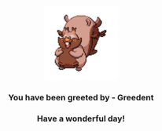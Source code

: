 <p align="center">
    <img src="https://raw.githubusercontent.com/PokeAPI/sprites/master/sprites/pokemon/820.png" width="150" height="150">
</p>
<h3 align="center">You have been greeted by - <b>Greedent</b></h3>
<h3 align="center">Have a wonderful day!</h3>
